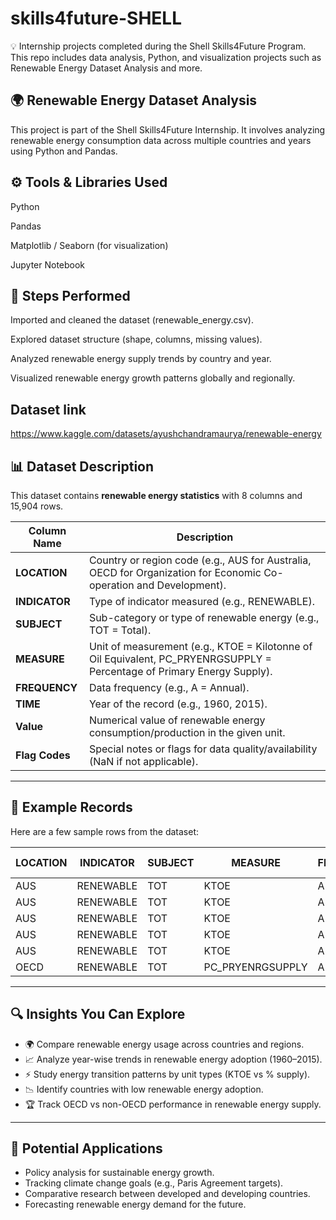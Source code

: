 # skills4future-SHELL
💡 Internship projects completed during the Shell Skills4Future Program. This repo includes data analysis, Python, and visualization projects such as Renewable Energy Dataset Analysis and more.

## 🌍 Renewable Energy Dataset Analysis

This project is part of the Shell Skills4Future Internship. It involves analyzing renewable energy consumption data across multiple countries and years using Python and Pandas.

## ⚙️ Tools & Libraries Used

Python

Pandas

Matplotlib / Seaborn (for visualization)

Jupyter Notebook

## 🚀 Steps Performed

Imported and cleaned the dataset (renewable_energy.csv).

Explored dataset structure (shape, columns, missing values).

Analyzed renewable energy supply trends by country and year.

Visualized renewable energy growth patterns globally and regionally.

## Dataset link
https://www.kaggle.com/datasets/ayushchandramaurya/renewable-energy

## 📊 Dataset Description  

This dataset contains **renewable energy statistics** with 8 columns and 15,904 rows.  

| Column Name   | Description |
|---------------|-------------|
| **LOCATION**  | Country or region code (e.g., AUS for Australia, OECD for Organization for Economic Co-operation and Development). |
| **INDICATOR** | Type of indicator measured (e.g., RENEWABLE). |
| **SUBJECT**   | Sub-category or type of renewable energy (e.g., TOT = Total). |
| **MEASURE**   | Unit of measurement (e.g., KTOE = Kilotonne of Oil Equivalent, PC_PRYENRGSUPPLY = Percentage of Primary Energy Supply). |
| **FREQUENCY** | Data frequency (e.g., A = Annual). |
| **TIME**      | Year of the record (e.g., 1960, 2015). |
| **Value**     | Numerical value of renewable energy consumption/production in the given unit. |
| **Flag Codes**| Special notes or flags for data quality/availability (NaN if not applicable). |

---

## 📑 Example Records  

Here are a few sample rows from the dataset:  

| LOCATION | INDICATOR | SUBJECT | MEASURE | FREQUENCY | TIME | Value    | Flag Codes |
|----------|-----------|---------|---------|-----------|------|----------|------------|
| AUS      | RENEWABLE | TOT     | KTOE    | A         | 1960 | 4436.932 | NaN        |
| AUS      | RENEWABLE | TOT     | KTOE    | A         | 1961 | 4490.510 | NaN        |
| AUS      | RENEWABLE | TOT     | KTOE    | A         | 1962 | 4407.097 | NaN        |
| AUS      | RENEWABLE | TOT     | KTOE    | A         | 1963 | 4628.738 | NaN        |
| AUS      | RENEWABLE | TOT     | KTOE    | A         | 1964 | 4497.396 | NaN        |
| OECD     | RENEWABLE | TOT     | PC_PRYENRGSUPPLY | A | 2015 | 9.640    | NaN        |

---

## 🔍 Insights You Can Explore  

- 🌍 Compare renewable energy usage across countries and regions.  
- 📈 Analyze year-wise trends in renewable energy adoption (1960–2015).  
- ⚡ Study energy transition patterns by unit types (KTOE vs % supply).  
- 📉 Identify countries with low renewable energy adoption.  
- 🏆 Track OECD vs non-OECD performance in renewable energy supply.  

---

## 🚀 Potential Applications  

- Policy analysis for sustainable energy growth.  
- Tracking climate change goals (e.g., Paris Agreement targets).  
- Comparative research between developed and developing countries.  
- Forecasting renewable energy demand for the future.  


